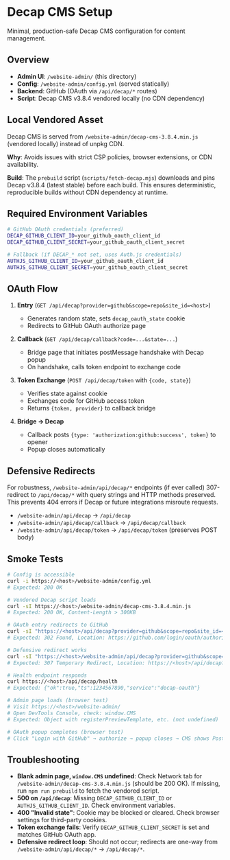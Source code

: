 # Decap CMS Setup

Minimal, production-safe Decap CMS configuration for content management.

## Overview

- **Admin UI**: `/website-admin/` (this directory)
- **Config**: `/website-admin/config.yml` (served statically)
- **Backend**: GitHub (OAuth via `/api/decap/*` routes)
- **Script**: Decap CMS v3.8.4 vendored locally (no CDN dependency)

## Local Vendored Asset

Decap CMS is served from `/website-admin/decap-cms-3.8.4.min.js` (vendored locally) instead of unpkg CDN.

**Why**: Avoids issues with strict CSP policies, browser extensions, or CDN availability.

**Build**: The `prebuild` script (`scripts/fetch-decap.mjs`) downloads and pins Decap v3.8.4 (latest stable) before each build. This ensures deterministic, reproducible builds without CDN dependency at runtime.

## Required Environment Variables

```bash
# GitHub OAuth credentials (preferred)
DECAP_GITHUB_CLIENT_ID=your_github_oauth_client_id
DECAP_GITHUB_CLIENT_SECRET=your_github_oauth_client_secret

# Fallback (if DECAP_* not set, uses Auth.js credentials)
AUTHJS_GITHUB_CLIENT_ID=your_github_oauth_client_id
AUTHJS_GITHUB_CLIENT_SECRET=your_github_oauth_client_secret
```

## OAuth Flow

1. **Entry** (`GET /api/decap?provider=github&scope=repo&site_id=<host>`)
   - Generates random state, sets `decap_oauth_state` cookie
   - Redirects to GitHub OAuth authorize page

2. **Callback** (`GET /api/decap/callback?code=...&state=...`)
   - Bridge page that initiates postMessage handshake with Decap popup
   - On handshake, calls token endpoint to exchange code

3. **Token Exchange** (`POST /api/decap/token` with `{code, state}`)
   - Verifies state against cookie
   - Exchanges code for GitHub access token
   - Returns `{token, provider}` to callback bridge

4. **Bridge → Decap**
   - Callback posts `{type: 'authorization:github:success', token}` to opener
   - Popup closes automatically

## Defensive Redirects

For robustness, `/website-admin/api/decap/*` endpoints (if ever called) 307-redirect to `/api/decap/*` with query strings and HTTP methods preserved. This prevents 404 errors if Decap or future integrations misroute requests.

- `/website-admin/api/decap` → `/api/decap`
- `/website-admin/api/decap/callback` → `/api/decap/callback`
- `/website-admin/api/decap/token` → `/api/decap/token` (preserves POST body)

## Smoke Tests

```bash
# Config is accessible
curl -i https://<host>/website-admin/config.yml
# Expected: 200 OK

# Vendored Decap script loads
curl -sI https://<host>/website-admin/decap-cms-3.8.4.min.js
# Expected: 200 OK, Content-Length > 300KB

# OAuth entry redirects to GitHub
curl -sI "https://<host>/api/decap?provider=github&scope=repo&site_id=<host>"
# Expected: 302 Found, Location: https://github.com/login/oauth/authorize?...

# Defensive redirect works
curl -sI "https://<host>/website-admin/api/decap?provider=github&scope=repo"
# Expected: 307 Temporary Redirect, Location: https://<host>/api/decap?provider=github&scope=repo

# Health endpoint responds
curl https://<host>/api/decap/health
# Expected: {"ok":true,"ts":1234567890,"service":"decap-oauth"}

# Admin page loads (browser test)
# Visit https://<host>/website-admin/
# Open DevTools Console, check: window.CMS
# Expected: Object with registerPreviewTemplate, etc. (not undefined)

# OAuth popup completes (browser test)
# Click "Login with GitHub" → authorize → popup closes → CMS shows Posts collection
```

## Troubleshooting

- **Blank admin page, `window.CMS` undefined**: Check Network tab for `/website-admin/decap-cms-3.8.4.min.js` (should be 200 OK). If missing, run `npm run prebuild` to fetch the vendored script.
- **500 on `/api/decap`**: Missing `DECAP_GITHUB_CLIENT_ID` or `AUTHJS_GITHUB_CLIENT_ID`. Check environment variables.
- **400 "Invalid state"**: Cookie may be blocked or cleared. Check browser settings for third-party cookies.
- **Token exchange fails**: Verify `DECAP_GITHUB_CLIENT_SECRET` is set and matches GitHub OAuth app.
- **Defensive redirect loop**: Should not occur; redirects are one-way from `/website-admin/api/decap/*` → `/api/decap/*`.
